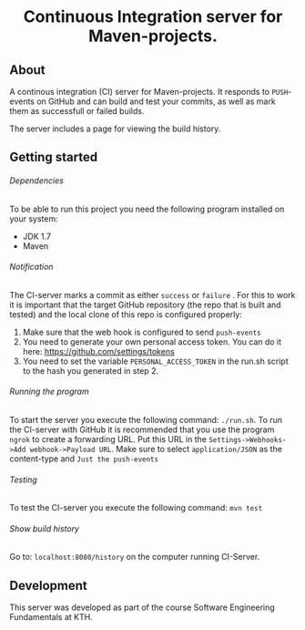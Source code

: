 


<h1 align="center">Continuous Integration server for Maven-projects. </h1>


## About

A continous integration (CI) server for Maven-projects. It responds to ```PUSH```-events on GitHub and can build and test your commits, as well as mark them as successfull or failed builds. 

The server includes a page for viewing the build history. 

## Getting started

###### Dependencies

To be able to run this project you need the following program installed on your system:
- JDK 1.7
- Maven

###### Notification

The CI-server marks a commit as either ```success``` or ```failure``` . For this to work it is important that the target GitHub repository (the repo that is built and tested) and the local clone of this repo is configured properly:

1. Make sure that the web hook is configured to send ```push-events```
2. You need to generate your own personal access token. You can do it here: https://github.com/settings/tokens
3. You need to set the variable ```PERSONAL_ACCESS_TOKEN``` in the run.sh script to the hash you generated in step 2.

###### Running the program

To start the server you execute the following command: ```./run.sh```. To run the CI-server with GitHub it is recommended that you use the program ```ngrok``` to create a forwarding URL. Put this URL in the ```Settings->Webhooks->Add webhook->Payload URL```. Make sure to select ```application/JSON``` as the content-type and ```Just the push-events```

###### Testing

To test the CI-server you execute the following command: ```mvn test```

###### Show build history

Go to: ```localhost:8080/history``` on the computer running CI-Server.

## Development

This server was developed as part of the course Software Engineering Fundamentals at KTH.



